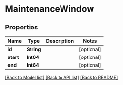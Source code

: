 # MaintenanceWindow

## Properties
Name | Type | Description | Notes
------------ | ------------- | ------------- | -------------
**id** | **String** |  | [optional] 
**start** | **Int64** |  | [optional] 
**end** | **Int64** |  | [optional] 

[[Back to Model list]](../README.md#documentation-for-models) [[Back to API list]](../README.md#documentation-for-api-endpoints) [[Back to README]](../README.md)


